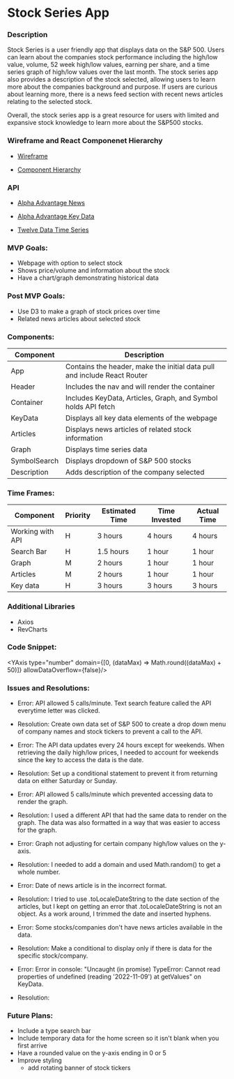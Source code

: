 # Stock Series App

### Description

Stock Series is a user friendly app that displays data on the S&P 500. Users can learn about the companies stock performance including the high/low value, volume, 52 week high/low values, earning per share, and a time series graph of high/low values over the last month. The stock series app also provides a description of the stock selected, allowing users to learn more about the companies background and purpose. If users are curious about learning more, there is a news feed section with recent news articles relating to the selected stock.

Overall, the stock series app is a great resource for users with limited and expansive stock knowledge to learn more about the S&P500 stocks.

### Wireframe and React Componenet Hierarchy

- [Wireframe](https://res.cloudinary.com/dhwx7jnjx/image/upload/v1668543047/FullSizeRender_vyj6lu.jpg)

- [Component Hierarchy](https://res.cloudinary.com/dhwx7jnjx/image/upload/v1668630442/IMG_0029_xfvfz3.jpg)

### API

- [Alpha Advantage News](https://www.alphavantage.co/query?function=NEWS_SENTIMENT&tickers=WMT&topics=technology&apikey=L9CIXKF2CPVF19PV.)

- [Alpha Advantage Key Data](https://www.alphavantage.co/query?function=OVERVIEW&symbol=IBM&apikey=demo)

- [Twelve Data Time Series](https://api.twelvedata.com/time_series?symbol=${symbol}&interval=1day&apikey=8fbbb93916fd4d0bb531696e24ca8115)

### MVP Goals:

- Webpage with option to select stock
- Shows price/volume and information about the stock
- Have a chart/graph demonstrating historical data

### Post MVP Goals:

- Use D3 to make a graph of stock prices over time
- Related news articles about selected stock

### Components:

| Component    | Description                                                              |
| ------------ | ------------------------------------------------------------------------ |
| App          | Contains the header, make the initial data pull and include React Router |
| Header       | Includes the nav and will render the container                           |
| Container    | Includes KeyData, Articles, Graph, and Symbol holds API fetch            |
| KeyData      | Displays all key data elements of the webpage                            |
| Articles     | Displays news articles of related stock information                      |
| Graph        | Displays time series data                                                |
| SymbolSearch | Displays dropdown of S&P 500 stocks                                      |
| Description  | Adds description of the company selected                                 |

### Time Frames:

| Component        | Priority | Estimated Time | Time Invested | Actual Time |
| ---------------- | -------- | -------------- | ------------- | ----------- |
| Working with API | H        | 3 hours        | 4 hours       | 4 hours     |
| Search Bar       | H        | 1.5 hours      | 1 hour        | 1 hour      |
| Graph            | M        | 2 hours        | 1 hour        | 1 hour      |
| Articles         | M        | 2 hours        | 1 hour        | 1 hour      |
| Key data         | H        | 3 hours        | 3 hours       | 3 hours     |
### Additional Libraries

- Axios 
- RevCharts

### Code Snippet:

<YAxis type="number" domain={[0, (dataMax) => Math.round((dataMax) + 50)]} allowDataOverflow={false}/>

### Issues and Resolutions:

- Error: API allowed 5 calls/minute. Text search feature called the API everytime letter was clicked.

- Resolution: Create own data set of S&P 500 to create a drop down menu of company names and stock tickers to prevent a call to the API.

- Error: The API data updates every 24 hours except for weekends. When retrieving the daily high/low prices, I needed to account for weekends since the key to access the data is the date.

- Resolution: Set up a conditional statement to prevent it from returning data on either Saturday or Sunday.

- Error: API allowed 5 calls/minute which prevented accessing data to render the graph.

- Resolution: I used a different API that had the same data to render on the graph. The data was also formatted in a way that was easier to access for the graph.

- Error: Graph not adjusting for certain company high/low values on the y-axis.

- Resolution: I needed to add a domain and used Math.random() to get a whole number.

- Error: Date of news article is in the incorrect format.

- Resolution: I tried to use .toLocaleDateString to the date section of the articles, but I kept on getting an error that .toLocaleDateString is not an object. As a work around, I trimmed the date and inserted hyphens.

- Error: Some stocks/companies don't have news articles available in the data.
- Resolution: Make a conditional to display only if there is data for the specific stock/company.

- Error: Error in console: "Uncaught (in promise) TypeError: Cannot read properties of undefined (reading '2022-11-09') at getValues" on KeyData.

- Resolution: 

### Future Plans:
- Include a type search bar
- Include temporary data for the home screen so it isn't blank when you first arrive
- Have a rounded value on the y-axis ending in 0 or 5
- Improve styling
    - add rotating banner of stock tickers

